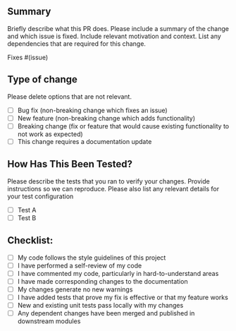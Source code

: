 ## Summary

Briefly describe what this PR does. Please include a summary of the change and which issue is fixed. Include relevant motivation and context. List any dependencies that are required for this change.


Fixes #(issue)

## Type of change


Please delete options that are not relevant.


- [ ] Bug fix (non-breaking change which fixes an issue)
- [ ] New feature (non-breaking change which adds functionality)
- [ ] Breaking change (fix or feature that would cause existing functionality to not work as expected)
- [ ] This change requires a documentation update

## How Has This Been Tested?


Please describe the tests that you ran to verify your changes. Provide instructions so we can reproduce. Please also list any relevant details for your test configuration


- [ ] Test A
- [ ] Test B

## Checklist:

- [ ] My code follows the style guidelines of this project
- [ ] I have performed a self-review of my code
- [ ] I have commented my code, particularly in hard-to-understand areas
- [ ] I have made corresponding changes to the documentation
- [ ] My changes generate no new warnings
- [ ] I have added tests that prove my fix is effective or that my feature works
- [ ] New and existing unit tests pass locally with my changes
- [ ] Any dependent changes have been merged and published in downstream modules